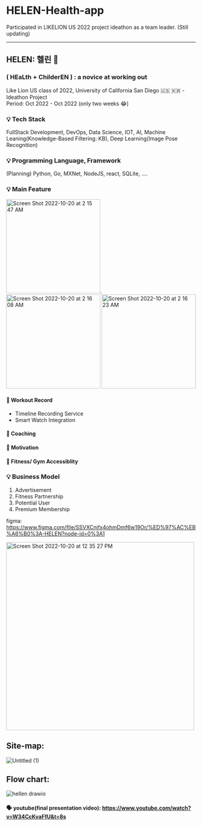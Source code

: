 # HELEN-Health-app

Participated in LIKELION US 2022 project ideathon as a team leader. (Still updating)

---


## HELEN: 헬린 🦁  

### ( HEaLth + ChilderEN ) : a novice at working out

Like Lion US class of 2022, University of California San Diego 🇺🇸 🇰🇷 - Ideathon Project <br/>
Period: Oct 2022 - Oct 2022 (only two weeks 😂)



### 💡 Tech Stack

FullStack Development, DevOps, Data Science, IOT, AI,
Machine Leaning(Knowledge-Based Filtering: KB), 
Deep Learning(Image Pose Recognition)



### 💡 Programming Language, Framework

(Planning) Python, Go, MXNet, NodeJS, react, SQLite, .... 




### 💡 Main Feature 

<img width="250" alt="Screen Shot 2022-10-20 at 2 15 47 AM" src="https://user-images.githubusercontent.com/88092102/196908519-8323cfb6-3c43-4edf-8dd1-dbadad15596a.png">.    <img width="250" alt="Screen Shot 2022-10-20 at 2 16 08 AM" src="https://user-images.githubusercontent.com/88092102/196908565-5cd96154-996a-4dac-a976-87e2343da5b9.png">      <img width="250" alt="Screen Shot 2022-10-20 at 2 16 23 AM" src="https://user-images.githubusercontent.com/88092102/196908580-ffd90b90-cce0-4b25-acc5-5341697e8a99.png">

#### 📍 Workout Record
- Timeline Recording Service
- Smart Watch Integration 



#### 📍 Coaching



#### 📍 Motivation


#### 📍 Fitness/ Gym Accessiblity





### 💡 Business Model

1. Advertisement
2. Fitness Partnership
3. Potential User
4. Premium Membership




figma: https://www.figma.com/file/SSVXCnifx4ohmDmf6w19Or/%ED%97%AC%EB%A6%B0%3A-HELEN?node-id=0%3A1

<img width="500" alt="Screen Shot 2022-10-20 at 12 35 27 PM" src="https://user-images.githubusercontent.com/88092102/197041498-aa3124be-41b3-455d-8f70-542a469edf2c.png">



Site-map:
---
![Untitled (1)](https://user-images.githubusercontent.com/88092102/196915057-bff44136-222a-4e39-8f8e-079195865e29.png)

Flow chart: 
---
![hellen drawio](https://user-images.githubusercontent.com/88092102/196915092-e7a77f92-5a62-4428-89cf-fd0f20c2953c.png)



#### 🗣 youtube(final presentation video): https://www.youtube.com/watch?v=W34CcKvaFfU&t=8s
